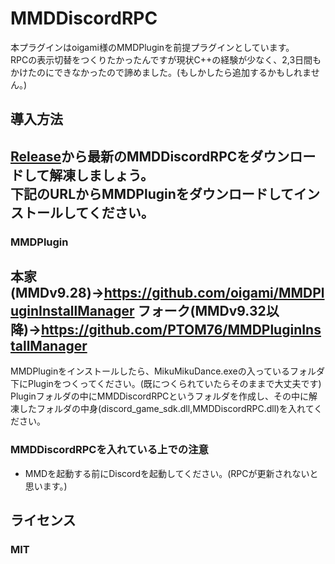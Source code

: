 # MMDDiscordRPC
本プラグインはoigami様のMMDPluginを前提プラグインとしています。<br />
RPCの表示切替をつくりたかったんですが現状C++の経験が少なく、2,3日間もかけたのにできなかったので諦めました。(もしかしたら追加するかもしれません。)
## 導入方法
[Release](https://github.com/PTOM76/MMDDiscordRPC/releases)から最新のMMDDiscordRPCをダウンロードして解凍しましょう。
<br />
下記のURLからMMDPluginをダウンロードしてインストールしてください。
---
### MMDPlugin
本家(MMDv9.28)→https://github.com/oigami/MMDPluginInstallManager
フォーク(MMDv9.32以降)→https://github.com/PTOM76/MMDPluginInstallManager
---
MMDPluginをインストールしたら、MikuMikuDance.exeの入っているフォルダ下にPluginをつくってください。(既につくられていたらそのままで大丈夫です)
<br />
Pluginフォルダの中にMMDDiscordRPCというフォルダを作成し、その中に解凍したフォルダの中身(discord_game_sdk.dll,MMDDiscordRPC.dll)を入れてください。
### MMDDiscordRPCを入れている上での注意
- MMDを起動する前にDiscordを起動してください。(RPCが更新されないと思います。)
## ライセンス
### MIT
